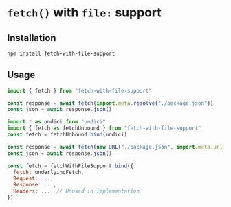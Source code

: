 # `fetch()` with `file:` support

## Installation

```sh
npm install fetch-with-file-support
```

## Usage

```js
import { fetch } from "fetch-with-file-support"

const response = await fetch(import.meta.resolve("./package.json"))
const json = await response.json()
```

```js
import * as undici from "undici"
import { fetch as fetchUnbound } from "fetch-with-file-support"
const fetch = fetchUnbound.bind(undici)

const response = await fetch(new URL("./package.json", import.meta.url))
const json = await response.json()
```

```js
const fetch = fetchWithFileSupport.bind({
  fetch: underlyingFetch,
  Request: ...,
  Response: ...,
  Headers: ..., // Unused in implementation
})
```
